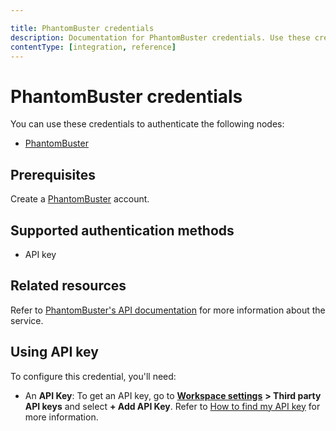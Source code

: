 ```yaml
---

title: PhantomBuster credentials
description: Documentation for PhantomBuster credentials. Use these credentials to authenticate PhantomBuster in n8n, a workflow automation platform.
contentType: [integration, reference]
---
```


# PhantomBuster credentials

You can use these credentials to authenticate the following nodes:

- [PhantomBuster](/integrations/builtin/app-nodes/n8n-nodes-base.phantombuster.md)

## Prerequisites

Create a [PhantomBuster](https://www.phantombuster.com/) account.

## Supported authentication methods

- API key

## Related resources

Refer to [PhantomBuster's API documentation](https://hub.phantombuster.com/reference) for more information about the service.

## Using API key

To configure this credential, you'll need:

- An **API Key**: To get an API key, go to [**Workspace settings**](https://phantombuster.com/workspace-settings) **> Third party API keys** and select **+ Add API Key**. Refer to [How to find my API key](https://hub.phantombuster.com/docs/api#how-to-find-my-api-key) for more information.
